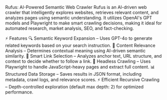 Rufus: AI-Powered Semantic Web Crawler
Rufus is an AI-driven web crawler that intelligently explores websites, retrieves relevant content, and analyzes pages using semantic understanding. It utilizes OpenAI's GPT models and Playwright to make smart crawling decisions, making it ideal for automated research, market analysis, SEO, and fact-checking.

⚡ Features
🔍 Semantic Keyword Expansion – Uses GPT-4o to generate related keywords based on your search instruction.
🧠 Content Relevance Analysis – Determines contextual meaning using AI-driven semantic similarity.
🔗 Smart Link Selection – Analyzes anchor text, URL structure, and context to decide whether to follow a link.
📡 Headless Crawling – Uses Playwright to handle JavaScript-heavy pages and extract full content.
📊 Structured Data Storage – Saves results in JSON format, including metadata, crawl logs, and relevance scores.
⚡ Efficient Recursive Crawling – Depth-controlled exploration (default max depth: 2) for optimized performance.
